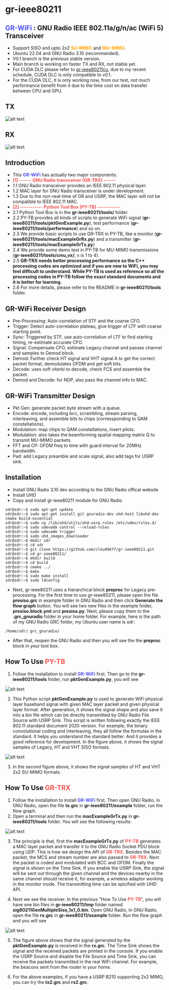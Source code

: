 # gr-ieee80211
**<font color=#5050f0>GR-WiFi</font>** : GNU Radio IEEE 802.11a/g/n/ac (WiFi 5) Transceiver
------
- Support SISO and upto 2x2 **<font color=orange>SU-MIMO</font>** and **<font color=orange>MU-MIMO</font>**.
- Ubuntu 22.04 and GNU Radio 3.10 (recommanded).
- V0.1 branch is the previous stable version.
- Main branch is working on faster TX and RX, not stable yet.
- For CUDA DLC please refer to [gr-ieee80211cu](https://github.com/cloud9477/gr-ieee80211cu), due to my recent schedule, CUDA DLC is only compatible to v0.1.
- For the CUDA DLC, it is only working now, from our test, not much performance benefit from it due to the time cost on data transfer between CPU and GPU.


TX
------
![alt text](https://github.com/cloud9477/gr-ieee80211/blob/main/figGrTx.png?raw=true)

RX
------
![alt text](https://github.com/cloud9477/gr-ieee80211/blob/main/figGrRx.png?raw=true)

Introduction
------
- This **<font color=#5050f0>GR-WiFi</font>** has actually two major components:
- **<font color=#f05050>[1] ------ GNU Radio transceiver (GR-TRX) ------</font>**
- 1.1 GNU Radio transceiver provides an IEEE 802.11 physical layer.
- 1.2 MAC layer for GNU Radio transceiver is under development.
- 1.3 Due to the non-real-time of GR and USRP, the MAC layer will not be compatible to IEEE 802.11 MAC.
- **<font color=#f05050>[2] ----------- Python Tool Box (PY-TB) ----------- </font>**
- 2.1 Python Tool Box is in the **gr-ieee80211/tools/** folder.
- 2.2 PY-TB provides all kinds of scripts to generate WiFi signal (**gr-ieee80211/tools/pktGenExample.py**), test performance (**gr-ieee80211/tools/performance**) and so on.
- 2.3 We provide basic scripts to use GR-TRX in PY-TB, like a monitor (**gr-ieee80211/tools/macExampleGrRx.py**) and a transmitter (**gr-ieee80211/tools/macExampleGrTx.py**)
- 2.4 We provide some demo test in PY-TB for MU-MIMO transmissions (**gr-ieee80211/tools/cmu_vx/**, x is 1 to 4).
- 2.5 **GR-TRX needs better processing performance so the C++ processing codes are optimized and if you are new to WiFi, you may feel difficult to understand. While PY-TB is used as reference so all the processing codes in PY-TB follow the exact standard documents and it is better for learning.**
- 2.6 For more details, please refer to the README in **gr-ieee80211/tools** folder.

GR-WiFi Receiver Design
------
- Pre-Processing: Auto-correlation of STF and the coarse CFO.
- Trigger: Detect auto-correlation plateau, give trigger of LTF with coarse starting point.
- Sync: Triggered by STF, use auto-correlation of LTF to find starting timing, re-estimate accurate CFO.
- Signal: Compensate CFO, estimate Legacy channel and passes channel and samples to Demod block.
- Demod: Further check HT signal and VHT signal A to get the correct packet format, demodulates OFDM and get soft bits.
- Decode: uses soft viterbi to decode, check FCS and assemble the packet.
- Demod and Decode: for NDP, also pass the channel info to MAC.

GR-WiFi Transmitter Design
------
- Pkt Gen: generate packet byte stream with a queue.
- Encode: encode, including bcc, scrambling, stream parsing, interleaving, and assemble bits to chips (corressponding to QAM constellations).
- Modulation: map chips to QAM constellations, insert pilots.
- Modulation: also takes the beamforming spatial mapping matrix Q to transmit MU-MIMO packets.
- FFT and CP: OFDM freq to time with guard interval for 20MHz bandwidth.
- Pad: add Legacy preamble and scale signal, also add tags for USRP sink.

Installation
------
- Install GNU Radio 3.10 dev according to the GNU Radio offical website
- Install UHD
- Copy and install gr-ieee80211 module for GNU Radio
```console
sdr@sdr:~$ sudo apt-get update
sdr@sdr:~$ sudo apt-get install git gnuradio-dev uhd-host libuhd-dev cmake build-essential
sdr@sdr:~$ sudo cp /lib/uhd/utils/uhd-usrp.rules /etc/udev/rules.d/
sdr@sdr:~$ sudo udevadm control --reload-rules
sdr@sdr:~$ sudo udevadm trigger
sdr@sdr:~$ sudo uhd_images_downloader
sdr@sdr:~$ mkdir sdr
sdr@sdr:~$ cd sdr
sdr@sdr:~$ git clone https://github.com/cloud9477/gr-ieee80211.git
sdr@sdr:~$ cd gr-ieee80211/
sdr@sdr:~$ mkdir build
sdr@sdr:~$ cd build
sdr@sdr:~$ cmake ../
sdr@sdr:~$ make
sdr@sdr:~$ sudo make install
sdr@sdr:~$ sudo ldconfig
```
- Next, gr-ieee80211 uses a hierarchical block **preproc** for Legacy pre-processing. For the first time to use gr-ieee80211, please open the file **presiso.grc** in example folder in GNU Radio and then click **Generate the flow graph** button. You will see two new files in the example folder, **presiso.block.yml** and **presiso.py**. Next, please copy them to the **.grc_gnuradio** folder in your home folder. For example, here is the path of my GNU Radio GRC folder, my Ubuntu user name is sdr:
```
/home/sdr/.grc_gnuradio/
```
- After that, reopen the GNU Radio and then you will see the the **preproc** block in your tool box.

How To Use **<font color=#f05050>PY-TB</font>**
------
1. Follow the installation to install **<font color=#5050f0>GR-WiFi</font>** first. Then go to the **gr-ieee80211/tools** folder, run **pktGenExample.py**, you will see

![alt text](https://github.com/cloud9477/gr-ieee80211/blob/main/figExample1.png?raw=true)

2. This Python script **pktGenExample.py** is used to generate WiFi physical layer baseband signal with given MAC layer packet and given physical layer format. After generation, it shows the signal shape and also save it into a bin file which can be directly transmitted by GNU Radio File Source with USRP Sink. This script is written following exactly the IEEE 802.11 standard document 2020 version. For example, the binary convolutional coding and interleaving, they all follow the formulas in the standard. It helps you understand the standard better. And it provides a good reference for development. In the figure above, it shows the signal samples of Legacy, HT and VHT SISO formats.

![alt text](https://github.com/cloud9477/gr-ieee80211/blob/main/figExample2.png?raw=true)

3. In the second figure above, it shows the signal samples of HT and VHT 2x2 SU-MIMO formats.

How To Use **<font color=#f05050>GR-TRX</font>**
------
1. Follow the installation to install **<font color=#5050f0>GR-WiFi</font>** first. Then open GNU Radio, in GNU Radio, open the file **tx.grc** in **gr-ieee80211/example** folder, run the flow graph.
2. Open a terminal and then run the **macExampleGrTx.py** in **gr-ieee80211/tools** folder. You will see the following results:

![alt text](https://github.com/cloud9477/gr-ieee80211/blob/main/figExample3.png?raw=true)

3. The principle is that, first the **macExampleGrTx.py** of **<font color=#f05050>PY-TB</font>** generates a MAC layer packet and transfer it to the GNU Radio Socket PDU block using UDP. This is how we design the API of **<font color=#f05050>GR-TRX</font>**. Besides the MAC packet, the MCS and stream number are also passed to **<font color=#f05050>GR-TRX</font>**. Next the packet is coded and modulated with BCC and OFDM. Finally the signal is shown on the Time Sink. If you enable the USRP Sink, the signal will be sent out through the given channel and the devices nearby in the same channel should receive it, for example, a wireless adaptor working in the monitor mode. The transmitting time can be spicified with UHD API.

4. Next we see the receiver. In the previous "How To Use **<font color=#f05050>PY-TB</font>**", you will have one bin files in **gr-ieee80211/tmp** folder named **sig80211GenMultipleSiso_1x1_0.bin**. Open GNU Radio, in GNU Radio, open the file **rx.grc** in **gr-ieee80211/example** folder. Run the flow graph and you will see

![alt text](https://github.com/cloud9477/gr-ieee80211/blob/main/figExample4.png?raw=true)

5. The figure above shows that the signal generated by the **pktGenExample.py** is received in the **rx.grc**. The Time Sink shows the signal and the received packets are printed in the console. If you enable the USRP Source and disable the File Source and Time Sink, you can receive the packets transmitted in the real WiFi channel. For example, the beacons sent from the router in your home.

6. For the above examples, if you have a USRP B210 supporting 2x2 MIMO, you can try the **tx2.grc** and **rx2.grc**.